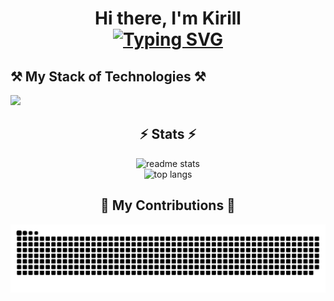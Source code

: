 <h1 align="center">Hi there, I'm <a>Kirill</a>
<div align="center">
    <a href="https://git.io/typing-svg">
        <img src="https://readme-typing-svg.herokuapp.com?color=A70EF7&lines=ITMO+computer+science+student" alt="Typing SVG" >
    </a>
</div>

<h2>⚒️ My Stack of Technologies ⚒️</h2>
        <img src="https://skillicons.dev/icons?i=python,django, c,cpp,cmake,git,github,mysql,sqlite"/><br>
<div valign="top" align="center">
        <h2>⚡ Stats ⚡</h2>
            <img src="https://github-readme-stats-salesp07.vercel.app/api?username=cracycot&count_private=true&show_icons=true&layout=embeded&theme=midnight-purple&border_radius=12" alt="readme stats">
             <br>
            <img src="https://github-readme-stats-salesp07.vercel.app/api/top-langs/?username=cracycot&hide=HTML&langs_count=8&layout=responsive&theme=midnight-purple&border_radius=12" alt="top langs">
</div>
<div align="center">
    <h2>🐍 My Contributions 🐍</h2>
    <img alt="snake eating my contributions" src="https://raw.githubusercontent.com/salesp07/salesp07/output/github-contribution-grid-snake.svg" />
</div>

